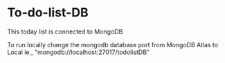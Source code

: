 # To-do-list-DB
This today list is connected to MongoDB

To run locally change the mongodb database port from MongoDB Atlas to Local ie., "mongodb://localhost:27017/todolistDB"
